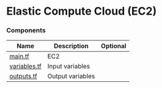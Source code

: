 # Elastic Compute Cloud (EC2)

### Components

| Name              | Description      | Optional |
| ----------------- | ---------------- | :------: |
| [main.tf][m]      | EC2              |          |
| [variables.tf][v] | Input variables  |          |
| [outputs.tf][o]   | Output variables |          |

[m]: main.tf
[v]: variables.tf
[o]: outputs.tf
